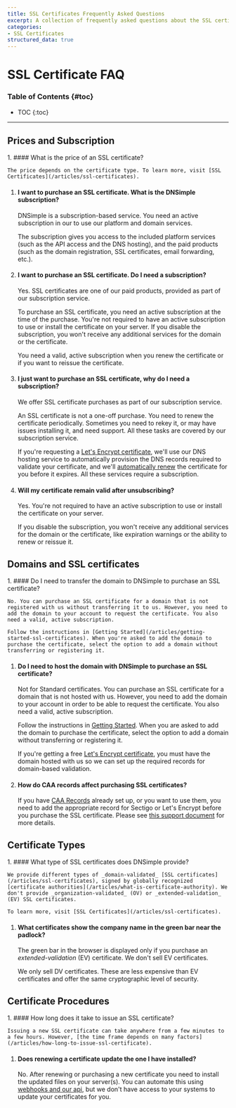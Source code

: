 ```yaml
---
title: SSL Certificates Frequently Asked Questions
excerpt: A collection of frequently asked questions about the SSL certificates offered by DNSimple.
categories:
- SSL Certificates
structured_data: true
---
```


# SSL Certificate FAQ

### Table of Contents {#toc}

* TOC
{:toc}

---

## Prices and Subscription

<div class="section-faq" markdown="1">
1.  #### What is the price of an SSL certificate?

    The price depends on the certificate type. To learn more, visit [SSL Certificates](/articles/ssl-certificates).

1.  #### I want to purchase an SSL certificate. What is the DNSimple subscription?

    DNSimple is a subscription-based service. You need an active subscription in our to use our platform and domain services.

    The subscription gives you access to the included platform services (such as the API access and the DNS hosting), and the paid products (such as the domain registration, SSL certificates, email forwarding, etc.).

1.  #### I want to purchase an SSL certificate. Do I need a subscription?

    Yes. SSL certificates are one of our paid products, provided as part of our subscription service.

    To purchase an SSL certificate, you need an active subscription at the time of the purchase. You're not required to have an active subscription to use or install the certificate on your server. If you disable the subscription, you won't receive any additional services for the domain or the certificate.

    You need a valid, active subscription when you renew the certificate or if you want to reissue the certificate.

1.  #### I just want to purchase an SSL certificate, why do I need a subscription?

    We offer SSL certificate purchases as part of our subscription service.

    An SSL certificate is not a one-off purchase. You need to renew the certificate periodically. Sometimes you need to rekey it, or may have issues installing it, and need support. All these tasks are covered by our subscription service.

    If you're requesting a [Let's Encrypt certificate](/articles/letsencrypt/), we'll use our DNS hosting service to automatically provision the DNS records required to validate your certificate, and we'll [automatically renew](/articles/letsencrypt/#auto-renewal) the certificate for you before it expires. All these services require a subscription.

1.  #### Will my certificate remain valid after unsubscribing?

    Yes. You're not required to have an active subscription to use or install the certificate on your server.

    If you disable the subscription, you won't receive any additional services for the domain or the certificate, like expiration warnings or the ability to renew or reissue it.

</div>

## Domains and SSL certificates

<div class="section-faq" markdown="1">
1.  #### Do I need to transfer the domain to DNSimple to purchase an SSL certificate?

    No. You can purchase an SSL certificate for a domain that is not registered with us without transferring it to us. However, you need to add the domain to your account to request the certificate. You also need a valid, active subscription.

    Follow the instructions in [Getting Started](/articles/getting-started-ssl-certificates). When you're asked to add the domain to purchase the certificate, select the option to add a domain without transferring or registering it.

1.  #### Do I need to host the domain with DNSimple to purchase an SSL certificate?

    Not for Standard certificates. You can purchase an SSL certificate for a domain that is not hosted with us. However, you need to add the domain to your account in order to be able to request the certificate. You also need a valid, active subscription.

    Follow the instructions in [Getting Started](/articles/getting-started-ssl-certificates). When you are asked to add the domain to purchase the certificate, select the option to add a domain without transferring or registering it.

    If you're getting a free [Let's Encrypt certificate](/articles/letsencrypt), you must have the domain hosted with us so we can set up the required records for domain-based validation.

1. #### How do CAA records affect purchasing SSL certificates?

    If you have [CAA Records](/articles/caa-record) already set up, or you want to use them, you need to add the appropriate record for Sectigo or Let's Encrypt before you purchase the SSL certificate. Please see [this support document](/articles/caa-record#caa-record-usage) for more details.
</div>


## Certificate Types

<div class="section-faq" markdown="1">
1.  #### What type of SSL certificates does DNSimple provide?

    We provide different types of _domain-validated_ [SSL certificates](/articles/ssl-certificates), signed by globally recognized [certificate authorities](/articles/what-is-certificate-authority). We don't provide _organization-validated_ (OV) or _extended-validation_ (EV) SSL certificates.

    To learn more, visit [SSL Certificates](/articles/ssl-certificates).

1.  #### What certificates show the company name in the green bar near the padlock?

    The green bar in the browser is displayed only if you purchase an _extended-validation_ (EV) certificate. We don't sell EV certificates.

    We only sell DV certificates. These are less expensive than EV certificates and offer the same cryptographic level of security.
</div>


## Certificate Procedures

<div class="section-faq" markdown="1">
1.  #### How long does it take to issue an SSL certificate?

    Issuing a new SSL certificate can take anywhere from a few minutes to a few hours. However, [the time frame depends on many factors](/articles/how-long-to-issue-ssl-certificate).

1.  #### Does renewing a certificate update the one I have installed?

    No. After renewing or purchasing a new certificate you need to install the updated files on your server(s). You can automate this using [webhooks and our api](https://developer.dnsimple.com), but we don't have access to your systems to update your certificates for you.
</div>
